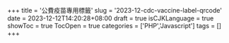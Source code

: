 +++
title = '公費疫苗專用標籤'
slug = '2023-12-cdc-vaccine-label-qrcode'
date = 2023-12-12T14:20:28+08:00
draft = true
isCJKLanguage = true
showToc = true
TocOpen = true
categories = ['PHP','Javascript']
tags = []
+++
